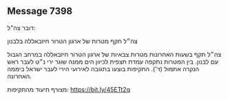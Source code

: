 ## Message 7398

דובר צה"ל:

צה״ל תקף מטרות של ארגון הטרור חיזבאללה בלבנון

צה״ל תקף בשעות האחרונות מטרות צבאיות של ארגון הטרור חיזבאללה במרחב הגבול עם לבנון. בין המטרות נתקפה עמדת תצפית לכיוון הים ממנה שוגר ירי נ״ט לעבר ראש הנקרה אתמול (ד').
התקיפות בוצעו בתגובה לאירועי הירי לעבר ישראל ביממה האחרונה.

מצורף תיעוד מהתקיפות: https://bit.ly/45ETt2q

